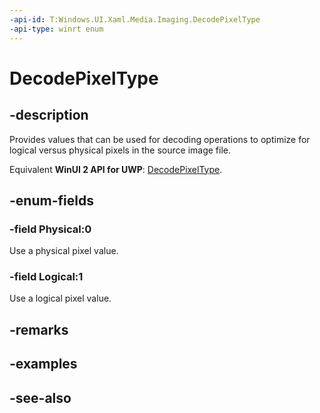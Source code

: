 ```yaml
---
-api-id: T:Windows.UI.Xaml.Media.Imaging.DecodePixelType
-api-type: winrt enum
---
```


<!-- Enumeration syntax
public enum Windows.UI.Xaml.Media.Imaging.DecodePixelType : int
-->

# DecodePixelType

## -description
Provides values that can be used for decoding operations to optimize for logical versus physical pixels in the source image file.

Equivalent **WinUI 2 API for UWP**: [DecodePixelType](/windows/winui/api/microsoft.ui.xaml.media.imaging.decodepixeltype).

## -enum-fields
### -field Physical:0
Use a physical pixel value.

### -field Logical:1
Use a logical pixel value.


## -remarks

## -examples

## -see-also
